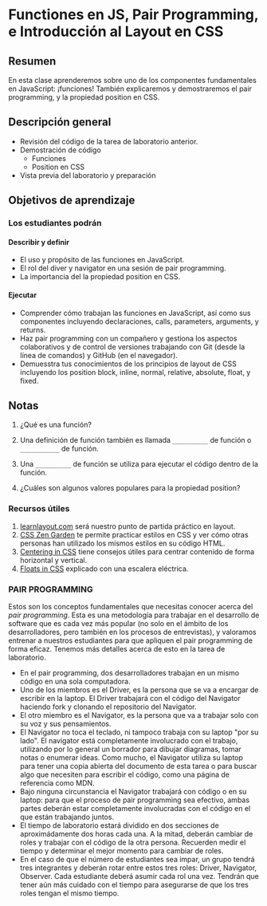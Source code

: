 ﻿# Functiones en JS, Pair Programming, e Introducción al Layout en CSS

## Resumen

En esta clase aprenderemos sobre uno de los componentes fundamentales en JavaScript: ¡funciones! También explicaremos y demostraremos el pair programming, y la propiedad position en CSS.

## Descripción general

- Revisión del código de la tarea de laboratorio anterior.
- Demostración de código
  - Funciones
  - Position en CSS
- Vista previa del laboratorio y preparación

## Objetivos de aprendizaje

### Los estudiantes podrán

#### Describir y definir

- El uso y propósito de las funciones en JavaScript.
- El rol del diver y navigator en una sesión de pair programming.
- La importancia del la propiedad position en CSS.

#### Ejecutar

- Comprender cómo trabajan las funciones en JavaScript, así como sus componentes incluyendo declaraciones, calls, parameters, arguments, y returns.
- Haz pair programming con un compañero y gestiona los aspectos colaborativos y de control de versiones trabajando con Git (desde la línea de comandos) y GitHub (en el navegador).
- Demuesstra tus conocimientos de los principios de layout de CSS incluyendo los position block, inline, normal, relative, absolute, float, y fixed.

## Notas

1. ¿Qué es una función?

1. Una definición de función también es llamada `__________` de función o `___________` de función.

1. Una `__________` de función se utiliza para ejecutar el código dentro de la función.

1. ¿Cuáles son algunos valores populares para la propiedad position?

### Recursos útiles

1. [learnlayout.com](http://learnlayout.com) será nuestro punto de partida práctico en layout.
1. [CSS Zen Garden](http://www.csszengarden.com/) te permite practicar estilos en CSS y ver cómo otras personas han utilizado los mismos estilos en su código HTML.
1. [Centering in CSS](https://css-tricks.com/centering-css-complete-guide/) tiene consejos útiles para centrar contenido de forma horizontal y vertical.
1. [Floats in CSS](https://medium.freecodecamp.org/css-floats-explained-by-riding-an-escalator-57fa55232333) explicado con una escalera eléctrica.

### PAIR PROGRAMMING

Estos son los conceptos fundamentales que necesitas conocer acerca del *pair programming*. Esta es una metodología para trabajar en el desarrollo de software que es cada vez más popular (no solo en el ámbito de los desarrolladores, pero también en los procesos de entrevistas), y valoramos entrenar a nuestros estudiantes para que apliquen el pair programming de forma eficaz. Tenemos más detalles acerca de esto en la tarea de laboratorio.

- En el pair programming, dos desarrolladores trabajan en un mismo código en una sola computadora.
- Uno de los miembros es el Driver, es la persona que se va a encargar de escribir en la laptop. El Driver trabajará con el código del Navigator haciendo fork y clonando el repositorio del Navigator.
- El otro miembro es el Navigator, es la persona que va a trabajar solo con su voz y sus pensamientos.
- El Navigator no toca el teclado, ni tampoco trabaja con su laptop "por su lado". El navigator está completamente involucrado con el trabajo, utilizando por lo general un borrador para dibujar diagramas, tomar notas o enumerar ideas.  Como mucho, el Navigator utiliza su laptop para tener una copia abierta del documento de esta tarea o para buscar algo que necesiten para escribir el código, como una página de referencia como MDN.
- Bajo ninguna circunstancia el Navigator trabajará con código o en su laptop: para que el proceso de pair programming sea efectivo, ambas partes deberán estar completamente involucradas con el código en el que están trabajando juntos.
- El tiempo de laboratorio estará dividido en dos secciones de aproximádamente dos horas cada una. A la mitad, deberán cambiar de roles y trabajar con el código de la otra persona. Recuerden medir el tiempo y determinar el mejor momento para cambiar de roles.
- En el caso de que el número de estudiantes sea impar, un grupo tendrá tres integrantes y deberán rotar entre estos tres roles: Driver, Navigator, Observer. Cada estudiante deberá asumir cada rol una vez. Tendrán que tener aún más cuidado con el tiempo para asegurarse de que los tres roles tengan el mismo tiempo. 
